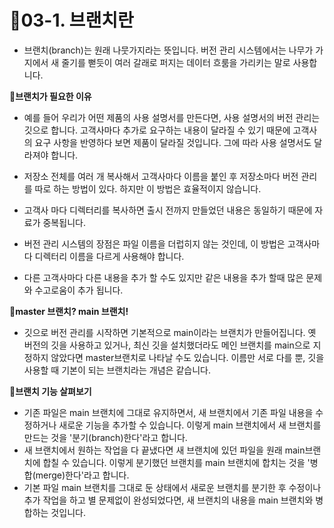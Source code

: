 # 🌴03-1. 브랜치란
- 브랜치(branch)는 원래 나뭇가지라는 뜻입니다. 버전 관리 시스템에서는 나무가 가지에서 새 줄기를 뻗듯이 여러 갈래로 퍼지는 데이터 흐룸을 가리키는 말로 사용합니다.

**🌱브랜치가 필요한 이유**
- 예를 들어 우리가 어떤 제품의 사용 설명서를 만든다면, 사용 설명서의 버전 관리는 깃으로 합니다. 고객사마다 추가로 요구하는 내용이 달라질 수 있기 때문에 고객사의 요구 사항을 반영하다 보면 제품이 달라질 것입니다. 그에 따라 사용 설명서도 달라져야 합니다.

- 저장소 전체를 여러 개 복사해서 고객사마다 이름을 붙인 후 저장소마다 버전 관리를 따로 하는 방법이 있다. 하지만 이 방법은 효율적이지 않습니다.
 - 고객사 마다 디렉터리를 복사하면 출시 전까지 만들었던 내용은 동일하기 때문에 자료가 중복됩니다.
 - 버전 관리 시스템의 장점은 파일 이름을 더럽히지 않는 것인데, 이 방법은 고객사마다 디렉터리 이름을 다르게 사용해야 합니다.
 - 다른 고객사마다 다른 내용을 추가 할 수도 있지만 같은 내용을 추가 할때 많은 문제와 수고로움이 추가 됩니다.

**🌱master 브랜치? main 브랜치!**
 - 깃으로 버전 관리를 시작하면 기본적으로 main이라는 브랜치가 만들어집니다. 옛 버전의 깃을 사용하고 있거나, 최신 깃을 설치했더라도 메인 브랜치를 main으로 지정하지 않았다면 master브랜치로 나타날 수도 있습니다. 이름만 서로 다를 뿐, 깃을 사용할 때 기본이 되는 브랜치라는 개념은 같습니다.

 **🌱브랜치 기능 살펴보기**
 - 기존 파일은 main 브랜치에 그대로 유지하면서, 새 브랜치에서 기존 파일 내용을 수정하거나 새로운 기능을 추가할 수 있습니다. 이렇게 main 브랜치에서 새 브랜치를 만드는 것을 '분기(branch)한다'라고 합니다.
 - 새 브랜치에서 원하는 작업을 다 끝냈다면 새 브랜치에 있던 파일을 원래 main브랜치에 합칠 수 있습니다. 이렇게 분기했던 브랜치를 main 브랜치에 합치는 것을 '병합(merge)한다'라고 합니다.
 - 기본 파일 main 브랜치를 그대로 둔 상태에서 새로운 브랜치를 분기한 후 수정이나 추가 작업을 하고 별 문제없이 완성되었다면, 새 브랜치의 내용을 main 브랜치와 병합하는 것입니다.